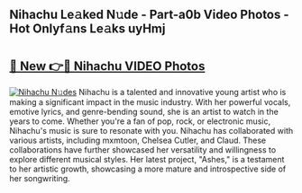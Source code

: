 ## Nihachu Le𝚊ked N𝚞de - Part-a0b Video Photos - Hot Onlyf𝚊ns Le𝚊ks uyHmj

# <h2><a href="http://ac48068.deff.icu/?id=Nihachu">🔗 New 👉🔴 Nihachu VIDEO Photos</a></h2>

[![Nihachu N𝚞des](https://i.imgur.com/rIISA9y.gif)](http://ac48068.deff.icu/?id=Nihachu)
Nihachu is a talented and innovative young artist who is making a significant impact in the music industry. With her powerful vocals, emotive lyrics, and genre-bending sound, she is an artist to watch in the years to come. Whether you're a fan of pop, rock, or electronic music, Nihachu's music is sure to resonate with you. Nihachu has collaborated with various artists, including mxmtoon, Chelsea Cutler, and Claud. These collaborations have further showcased her versatility and willingness to explore different musical styles. Her latest project, "Ashes," is a testament to her artistic growth, showcasing a more mature and introspective side of her songwriting.
